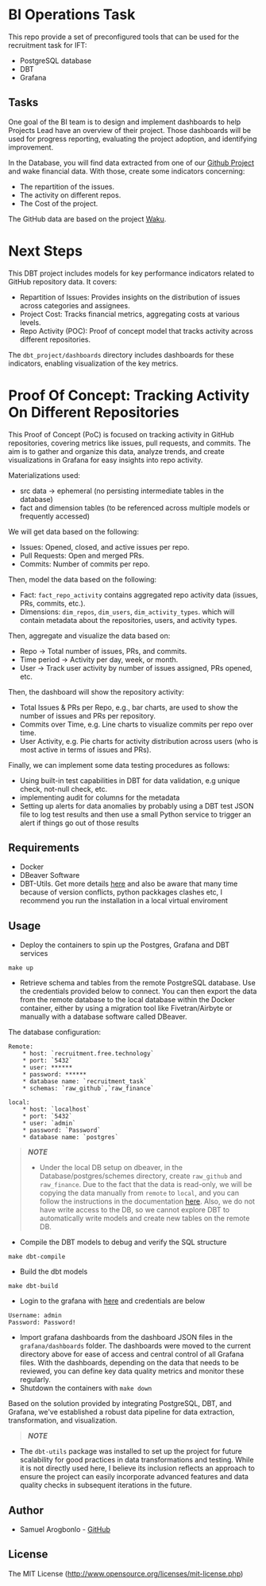 # BI Operations Task

This repo provide a set of preconfigured tools that can be used for the recruitment task for IFT:

* PostgreSQL database
* DBT
* Grafana

## Tasks

One goal of the BI team is to design and implement dashboards to help Projects Lead have an overview of their project.
Those dashboards will be used for progress reporting, evaluating the project adoption, and identifying improvement.

In the Database, you will find data extracted from one of our [Github Project](https://github.com/waku-org/) and wake financial data. With those, create some indicators concerning:
 - The repartition of the issues.
 - The activity on different repos.
 - The Cost of the project.

The GitHub data are based on the project [Waku](https://github.com/waku-org/).


# Next Steps
This DBT project includes models for key performance indicators related to GitHub repository data. It covers:

- Repartition of Issues: Provides insights on the distribution of issues across categories and assignees.
- Project Cost: Tracks financial metrics, aggregating costs at various levels.
- Repo Activity (POC): Proof of concept model that tracks activity across different repositories.

The `dbt_project/dashboards` directory includes dashboards for these indicators, enabling visualization of the key metrics.

# Proof Of Concept: Tracking Activity On Different Repositories

This Proof of Concept (PoC) is focused on tracking activity in GitHub repositories, covering metrics like issues, pull requests, and commits. The aim is to gather and organize this data, analyze trends, and create visualizations in Grafana for easy insights into repo activity.

Materializations used:
- src data -> ephemeral (no persisting intermediate tables in the database)
- fact and dimension tables (to be referenced across multiple models or frequently accessed)

We will get data based on the following:
- Issues: Opened, closed, and active issues per repo.
- Pull Requests: Open and merged PRs.
- Commits: Number of commits per repo.

Then, model the data based on the following:
- Fact: `fact_repo_activity` contains aggregated repo activity data (issues, PRs, commits, etc.).
- Dimensions: `dim_repos`, `dim_users`, `dim_activity_types`. which will contain metadata about the repositories, users, and activity types.

Then, aggregate and visualize the data based on:
- Repo -> Total number of issues, PRs, and commits.
- Time period -> Activity per day, week, or month.
- User -> Track user activity by number of issues assigned, PRs opened, etc.

Then, the dashboard will show the repository activity:
- Total Issues & PRs per Repo, e.g., bar charts, are used to show the number of issues and PRs per repository.
- Commits over Time, e.g. Line charts to visualize commits per repo over time.
- User Activity, e.g. Pie charts for activity distribution across users (who is most active in terms of issues and PRs).

Finally, we can implement some data testing procedures as follows:
- Using built-in test capabilities in DBT for data validation, e.g unique check, not-null check, etc.
- implementing audit for columns for the metadata
- Setting up alerts for data anomalies by probably using a DBT test JSON file to log test results and then use a small Python service to trigger an alert if things go out of those results

## Requirements

* Docker
* DBeaver Software
* DBT-Utils. Get more details [here](https://docs.getdbt.com/docs/build/packages) and also be aware that many time because of version conflicts, python packkages clashes etc, I recommend you run the installation in a local virtual enviroment

## Usage

* Deploy the containers to spin up the Postgres, Grafana and DBT services
```
make up
```
* Retrieve schema and tables from the remote PostgreSQL database. Use the credentials provided below to connect. You can then export the data from the remote database to the local database within the Docker container, either by using a migration tool like Fivetran/Airbyte or manually with a database software called DBeaver.

The database configuration:

    Remote:
        * host: `recruitment.free.technology`
        * port: `5432`
        * user: ******
        * password: ******
        * database name: `recruitment_task`
        * schemas: `raw_github`,`raw_finance`

    local:
        * host: `localhost`
        * port: `5432`
        * user: `admin`
        * password: `Password`
        * database name: `postgres`

> **_NOTE_**
> - Under the local DB setup on dbeaver, in the Database/postgres/schemes directory, create `raw_github` and `raw_finance`. Due to the fact that the data is read-only, we will be copying the data manually from `remote` to `local`, and you can follow the instructions in the documentation [here](https://dbeaver.com/docs/dbeaver/Data-migration/). Also, we do not have write access to the DB, so we cannot explore DBT to automatically write models and create new tables on the remote DB.

* Compile the DBT models to debug and verify the SQL structure
```
make dbt-compile
```
* Build the dbt models
```
make dbt-build
```
* Login to the grafana with [here](http://localhost:3001) and credentials are below
```
Username: admin
Password: Password!
```
* Import grafana dashboards from the dashboard JSON files in the `grafana/dashboards` folder. The dashboards were moved to the current directory above for ease of access and central control of all Grafana files. With the dashboards, depending on the data that needs to be reviewed, you can define key data quality metrics and monitor these regularly.
* Shutdown the containers with `make down`

Based on the solution provided by integrating PostgreSQL, DBT, and Grafana, we've established a robust data pipeline for data extraction, transformation, and visualization.

> **_NOTE_**
- The `dbt-utils` package was installed to set up the project for future scalability for good practices in data transformations and testing. While it is not directly used here, I believe its inclusion reflects an approach to ensure the project can easily incorporate advanced features and data quality checks in subsequent iterations in the future.

## Author
- Samuel Arogbonlo - [GitHub](https://github.com/samuelarogbonlo)

## License
The MIT License (http://www.opensource.org/licenses/mit-license.php)
